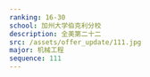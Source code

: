 ```yaml
---
ranking: 16-30
school: 加州大学伯克利分校
description: 全美第二十二
src: /assets/offer_update/111.jpg
major: 机械工程
sequence: 111
---
```


